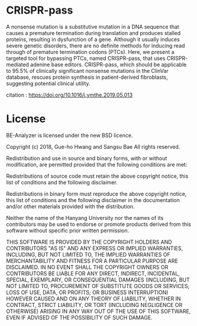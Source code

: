 # CRISPR-pass



A nonsense mutation is a substitutive mutation in a DNA sequence that causes a premature termination during translation and produces stalled proteins, resulting in dysfunction of a gene. Although it usually induces severe genetic disorders, there are no definite methods for inducing read through of premature termination codons (PTCs). Here, we present a targeted tool for bypassing PTCs, named CRISPR-pass, that uses CRISPR-mediated adenine base editors. CRISPR-pass, which should be applicable to 95.5% of clinically significant nonsense mutations in the ClinVar database, rescues protein synthesis in patient-derived fibroblasts, suggesting potential clinical utility.


citation : https://doi.org/10.1016/j.ymthe.2019.05.013

# License 

BE-Analyzer is licensed under the new BSD licence.

Copyright (c) 2018, Gue-ho Hwang and Sangsu Bae All rights reserved.

Redistribution and use in source and binary forms, with or without modification, are permitted provided that the following conditions are met:

Redistributions of source code must retain the above copyright notice, this list of conditions and the following disclaimer.

Redistributions in binary form must reproduce the above copyright notice, this list of conditions and the following disclaimer in the documentation and/or other materials provided with the distribution.

Neither the name of the Hanyang University nor the names of its contributors may be used to endorse or promote products derived from this software without specific prior written permission.

THIS SOFTWARE IS PROVIDED BY THE COPYRIGHT HOLDERS AND CONTRIBUTORS "AS IS" AND ANY EXPRESS OR IMPLIED WARRANTIES, INCLUDING, BUT NOT LIMITED TO, THE IMPLIED WARRANTIES OF MERCHANTABILITY AND FITNESS FOR A PARTICULAR PURPOSE ARE DISCLAIMED. IN NO EVENT SHALL THE COPYRIGHT OWNERS OR CONTRIBUTORS BE LIABLE FOR ANY DIRECT, INDIRECT, INCIDENTAL, SPECIAL, EXEMPLARY, OR CONSEQUENTIAL DAMAGES (INCLUDING, BUT NOT LIMITED TO, PROCUREMENT OF SUBSTITUTE GOODS OR SERVICES; LOSS OF USE, DATA, OR PROFITS; OR BUSINESS INTERRUPTION) HOWEVER CAUSED AND ON ANY THEORY OF LIABILITY, WHETHER IN CONTRACT, STRICT LIABILITY, OR TORT (INCLUDING NEGLIGENCE OR OTHERWISE) ARISING IN ANY WAY OUT OF THE USE OF THIS SOFTWARE, EVEN IF ADVISED OF THE POSSIBILITY OF SUCH DAMAGE.
